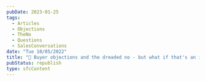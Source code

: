 ```yaml
---
pubDate: 2023-01-25
tags:
  - Articles
  - Objections
  - TheNo
  - Questions
  - SalesConversations
date: "Tue 10/05/2022"
title: "📄 Buyer objections and the dreaded no - but what if that's an invitation?"
pubStatus: republish
type: sfcContent
---
```

